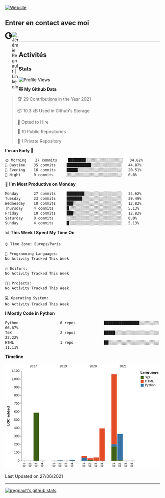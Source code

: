 [![Website](https://img.shields.io/website?logo=globe&label=jregnault.github.io&style=for-the-badge&url=https://jregnault.github.io)](https://jregnault.github.io)

## Entrer en contact avec moi

[<img align="left" alt="codeSTACKr.com" width="22px" src="https://raw.githubusercontent.com/iconic/open-iconic/master/svg/globe.svg" />][website]
[<img align="left" alt="Jérémie Regnault | LinkedIn" width="22px" src="https://cdn.jsdelivr.net/npm/simple-icons@v3/icons/linkedin.svg" />][linkedin]

<br />

---

## Activités

### Stats
<!--START_SECTION:waka-->
![Profile Views](http://img.shields.io/badge/Profile%20Views-0-blue)

**🐱 My Github Data** 

> 🏆 29 Contributions in the Year 2021
 > 
> 📦 10.3 kB Used in Github's Storage 
 > 
> 💼 Opted to Hire
 > 
> 📜 10 Public Repositories 
 > 
> 🔑 1 Private Repository 
 > 
**I'm an Early 🐤** 

```text
🌞 Morning    27 commits     ████████░░░░░░░░░░░░░░░░░   34.62% 
🌆 Daytime    35 commits     ███████████░░░░░░░░░░░░░░   44.87% 
🌃 Evening    16 commits     █████░░░░░░░░░░░░░░░░░░░░   20.51% 
🌙 Night      0 commits      ░░░░░░░░░░░░░░░░░░░░░░░░░   0.0%

```
📅 **I'm Most Productive on Monday** 

```text
Monday       27 commits     ████████░░░░░░░░░░░░░░░░░   34.62% 
Tuesday      23 commits     ███████░░░░░░░░░░░░░░░░░░   29.49% 
Wednesday    10 commits     ███░░░░░░░░░░░░░░░░░░░░░░   12.82% 
Thursday     4 commits      █░░░░░░░░░░░░░░░░░░░░░░░░   5.13% 
Friday       10 commits     ███░░░░░░░░░░░░░░░░░░░░░░   12.82% 
Saturday     0 commits      ░░░░░░░░░░░░░░░░░░░░░░░░░   0.0% 
Sunday       4 commits      █░░░░░░░░░░░░░░░░░░░░░░░░   5.13%

```


📊 **This Week I Spent My Time On** 

```text
⌚︎ Time Zone: Europe/Paris

💬 Programming Languages: 
No Activity Tracked This Week

🔥 Editors: 
No Activity Tracked This Week

🐱‍💻 Projects: 
No Activity Tracked This Week

💻 Operating System: 
No Activity Tracked This Week

```

**I Mostly Code in Python** 

```text
Python                   6 repos             ████████████████░░░░░░░░░   66.67% 
TeX                      2 repos             █████░░░░░░░░░░░░░░░░░░░░   22.22% 
HTML                     1 repo              ██░░░░░░░░░░░░░░░░░░░░░░░   11.11%

```


**Timeline**

![Chart not found](https://raw.githubusercontent.com/jregnault/jregnault/master/charts/bar_graph.png) 


 Last Updated on 27/06/2021
<!--END_SECTION:waka-->
---

[![jregnault's github stats](https://github-readme-stats.jregnault.vercel.app/api?username=jregnault&show_icons=true)](https://github.com/jregnault/github-readme-stats)

[website]: jregnault.github.io
[linkedin]: https://www.linkedin.com/in/j%C3%A9r%C3%A9mie-regnault-4a30b2138/
